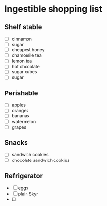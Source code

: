 # Ingestible shopping list

## Shelf stable
- [ ] cinnamon
- [ ] sugar
- [ ] cheapest honey
- [ ] chamomile tea
- [ ] lemon tea
- [ ] hot chocolate
- [ ] sugar cubes
- [ ] sugar

## Perishable
- [ ] apples
- [ ] oranges
- [ ] bananas
- [ ] watermelon
- [ ] grapes

## Snacks
- [ ] sandwich cookies
- [ ] chocolate sandwich cookies

## Refrigerator
- [ ] eggs
- [ ] plain Skyr
- [ ] 
